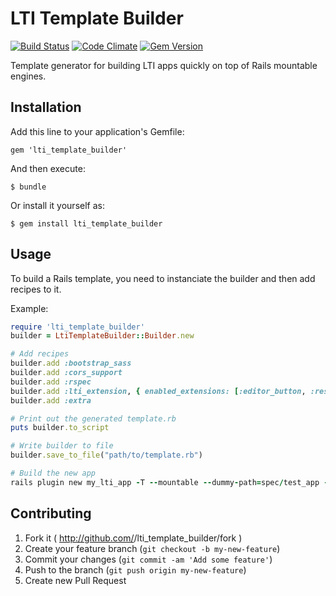# LTI Template Builder

[![Build Status](https://travis-ci.org/instructure/lti_template_builder.png?branch=master)](https://travis-ci.org/instructure/lti_template_builder)
[![Code Climate](https://codeclimate.com/github/instructure/lti_template_builder.png)](https://codeclimate.com/github/instructure/lti_template_builder)
[![Gem Version](https://badge.fury.io/rb/lti_template_builder.png)](http://badge.fury.io/rb/lti_template_builder)

Template generator for building LTI apps quickly on top of Rails mountable engines.

## Installation

Add this line to your application's Gemfile:

    gem 'lti_template_builder'

And then execute:

    $ bundle

Or install it yourself as:

    $ gem install lti_template_builder

## Usage

To build a Rails template, you need to instanciate the builder and then
add recipes to it.

Example:

```ruby
require 'lti_template_builder'
builder = LtiTemplateBuilder::Builder.new

# Add recipes
builder.add :bootstrap_sass
builder.add :cors_support
builder.add :rspec
builder.add :lti_extension, { enabled_extensions: [:editor_button, :resource_selection] }
builder.add :extra

# Print out the generated template.rb
puts builder.to_script

# Write builder to file
builder.save_to_file("path/to/template.rb")

# Build the new app
rails plugin new my_lti_app -T --mountable --dummy-path=spec/test_app -m path/to/template.rb
```

## Contributing

1. Fork it ( http://github.com/<my-github-username>/lti_template_builder/fork )
2. Create your feature branch (`git checkout -b my-new-feature`)
3. Commit your changes (`git commit -am 'Add some feature'`)
4. Push to the branch (`git push origin my-new-feature`)
5. Create new Pull Request

